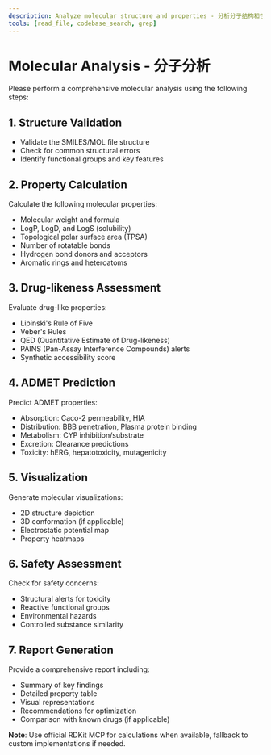 ```yaml
---
description: Analyze molecular structure and properties - 分析分子结构和性质
tools: [read_file, codebase_search, grep]
---
```


# Molecular Analysis - 分子分析

Please perform a comprehensive molecular analysis using the following steps:

## 1. Structure Validation
- Validate the SMILES/MOL file structure
- Check for common structural errors
- Identify functional groups and key features

## 2. Property Calculation
Calculate the following molecular properties:
- Molecular weight and formula
- LogP, LogD, and LogS (solubility)
- Topological polar surface area (TPSA)
- Number of rotatable bonds
- Hydrogen bond donors and acceptors
- Aromatic rings and heteroatoms

## 3. Drug-likeness Assessment
Evaluate drug-like properties:
- Lipinski's Rule of Five
- Veber's Rules
- QED (Quantitative Estimate of Drug-likeness)
- PAINS (Pan-Assay Interference Compounds) alerts
- Synthetic accessibility score

## 4. ADMET Prediction
Predict ADMET properties:
- Absorption: Caco-2 permeability, HIA
- Distribution: BBB penetration, Plasma protein binding
- Metabolism: CYP inhibition/substrate
- Excretion: Clearance predictions
- Toxicity: hERG, hepatotoxicity, mutagenicity

## 5. Visualization
Generate molecular visualizations:
- 2D structure depiction
- 3D conformation (if applicable)
- Electrostatic potential map
- Property heatmaps

## 6. Safety Assessment
Check for safety concerns:
- Structural alerts for toxicity
- Reactive functional groups
- Environmental hazards
- Controlled substance similarity

## 7. Report Generation
Provide a comprehensive report including:
- Summary of key findings
- Detailed property table
- Visual representations
- Recommendations for optimization
- Comparison with known drugs (if applicable)

**Note**: Use official RDKit MCP for calculations when available, fallback to custom implementations if needed.
